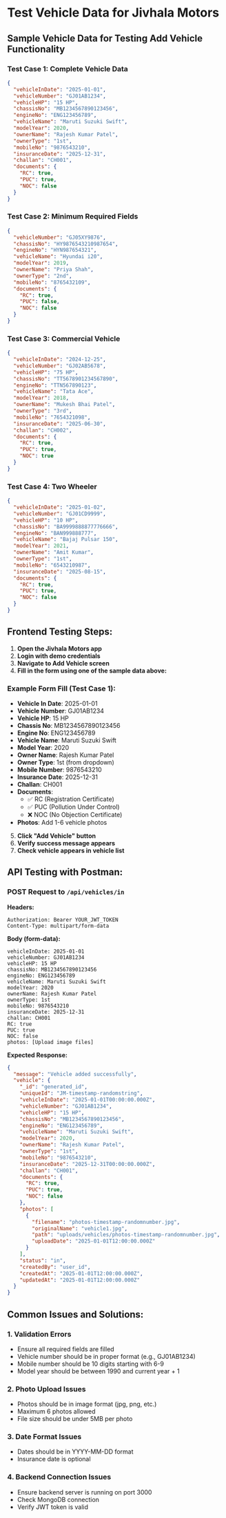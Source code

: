 # Test Vehicle Data for Jivhala Motors

## Sample Vehicle Data for Testing Add Vehicle Functionality

### Test Case 1: Complete Vehicle Data
```json
{
  "vehicleInDate": "2025-01-01",
  "vehicleNumber": "GJ01AB1234",
  "vehicleHP": "15 HP",
  "chassisNo": "MB1234567890123456",
  "engineNo": "ENG123456789",
  "vehicleName": "Maruti Suzuki Swift",
  "modelYear": 2020,
  "ownerName": "Rajesh Kumar Patel",
  "ownerType": "1st",
  "mobileNo": "9876543210",
  "insuranceDate": "2025-12-31",
  "challan": "CH001",
  "documents": {
    "RC": true,
    "PUC": true,
    "NOC": false
  }
}
```

### Test Case 2: Minimum Required Fields
```json
{
  "vehicleNumber": "GJ05XY9876",
  "chassisNo": "HY9876543210987654",
  "engineNo": "HYN987654321",
  "vehicleName": "Hyundai i20",
  "modelYear": 2019,
  "ownerName": "Priya Shah",
  "ownerType": "2nd",
  "mobileNo": "8765432109",
  "documents": {
    "RC": true,
    "PUC": false,
    "NOC": false
  }
}
```

### Test Case 3: Commercial Vehicle
```json
{
  "vehicleInDate": "2024-12-25",
  "vehicleNumber": "GJ02AB5678",
  "vehicleHP": "75 HP",
  "chassisNo": "TT5678901234567890",
  "engineNo": "TTN567890123",
  "vehicleName": "Tata Ace",
  "modelYear": 2018,
  "ownerName": "Mukesh Bhai Patel",
  "ownerType": "3rd",
  "mobileNo": "7654321098",
  "insuranceDate": "2025-06-30",
  "challan": "CH002",
  "documents": {
    "RC": true,
    "PUC": true,
    "NOC": true
  }
}
```

### Test Case 4: Two Wheeler
```json
{
  "vehicleInDate": "2025-01-02",
  "vehicleNumber": "GJ01CD9999",
  "vehicleHP": "10 HP",
  "chassisNo": "BA9999888877776666",
  "engineNo": "BAN999888777",
  "vehicleName": "Bajaj Pulsar 150",
  "modelYear": 2021,
  "ownerName": "Amit Kumar",
  "ownerType": "1st",
  "mobileNo": "6543210987",
  "insuranceDate": "2025-08-15",
  "documents": {
    "RC": true,
    "PUC": true,
    "NOC": false
  }
}
```

## Frontend Testing Steps:

1. **Open the Jivhala Motors app**
2. **Login with demo credentials**
3. **Navigate to Add Vehicle screen**
4. **Fill in the form using one of the sample data above:**

### Example Form Fill (Test Case 1):
- **Vehicle In Date**: 2025-01-01
- **Vehicle Number**: GJ01AB1234
- **Vehicle HP**: 15 HP
- **Chassis No**: MB1234567890123456
- **Engine No**: ENG123456789
- **Vehicle Name**: Maruti Suzuki Swift
- **Model Year**: 2020
- **Owner Name**: Rajesh Kumar Patel
- **Owner Type**: 1st (from dropdown)
- **Mobile Number**: 9876543210
- **Insurance Date**: 2025-12-31
- **Challan**: CH001
- **Documents**: 
  - ✅ RC (Registration Certificate)
  - ✅ PUC (Pollution Under Control)
  - ❌ NOC (No Objection Certificate)
- **Photos**: Add 1-6 vehicle photos

5. **Click "Add Vehicle" button**
6. **Verify success message appears**
7. **Check vehicle appears in vehicle list**

## API Testing with Postman:

### POST Request to `/api/vehicles/in`
**Headers:**
```
Authorization: Bearer YOUR_JWT_TOKEN
Content-Type: multipart/form-data
```

**Body (form-data):**
```
vehicleInDate: 2025-01-01
vehicleNumber: GJ01AB1234
vehicleHP: 15 HP
chassisNo: MB1234567890123456
engineNo: ENG123456789
vehicleName: Maruti Suzuki Swift
modelYear: 2020
ownerName: Rajesh Kumar Patel
ownerType: 1st
mobileNo: 9876543210
insuranceDate: 2025-12-31
challan: CH001
RC: true
PUC: true
NOC: false
photos: [Upload image files]
```

**Expected Response:**
```json
{
  "message": "Vehicle added successfully",
  "vehicle": {
    "_id": "generated_id",
    "uniqueId": "JM-timestamp-randomstring",
    "vehicleInDate": "2025-01-01T00:00:00.000Z",
    "vehicleNumber": "GJ01AB1234",
    "vehicleHP": "15 HP",
    "chassisNo": "MB1234567890123456",
    "engineNo": "ENG123456789",
    "vehicleName": "Maruti Suzuki Swift",
    "modelYear": 2020,
    "ownerName": "Rajesh Kumar Patel",
    "ownerType": "1st",
    "mobileNo": "9876543210",
    "insuranceDate": "2025-12-31T00:00:00.000Z",
    "challan": "CH001",
    "documents": {
      "RC": true,
      "PUC": true,
      "NOC": false
    },
    "photos": [
      {
        "filename": "photos-timestamp-randomnumber.jpg",
        "originalName": "vehicle1.jpg",
        "path": "uploads/vehicles/photos-timestamp-randomnumber.jpg",
        "uploadDate": "2025-01-01T12:00:00.000Z"
      }
    ],
    "status": "in",
    "createdBy": "user_id",
    "createdAt": "2025-01-01T12:00:00.000Z",
    "updatedAt": "2025-01-01T12:00:00.000Z"
  }
}
```

## Common Issues and Solutions:

### 1. **Validation Errors**
- Ensure all required fields are filled
- Vehicle number should be in proper format (e.g., GJ01AB1234)
- Mobile number should be 10 digits starting with 6-9
- Model year should be between 1990 and current year + 1

### 2. **Photo Upload Issues**
- Photos should be in image format (jpg, png, etc.)
- Maximum 6 photos allowed
- File size should be under 5MB per photo

### 3. **Date Format Issues**
- Dates should be in YYYY-MM-DD format
- Insurance date is optional

### 4. **Backend Connection Issues**
- Ensure backend server is running on port 3000
- Check MongoDB connection
- Verify JWT token is valid
